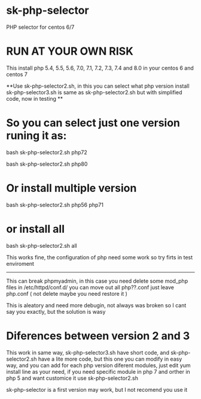# sk-php-selector
PHP selector for centos 6/7 

# RUN AT YOUR OWN RISK

This install php 5.4, 5.5, 5.6, 7.0, 7.1, 7.2, 7.3, 7.4 and 8.0 in your centos 6 and centos 7

**Use sk-php-selector2.sh, in this you can select what php version install
sk-php-selector3.sh is same as sk-php-selector2.sh but with simplified code, now in testing **

# So you can select just one version runing it as:

bash sk-php-selector2.sh php72

bash sk-php-selector2.sh php80

# Or install multiple version

bash sk-php-selector2.sh php56 php71

# or install all

bash sk-php-selector2.sh all

This works fine, the configuration of php need some work so try firts in test enviroment

------------

This can break phpmyadmin, in this case you need delete some mod_php files in /etc/httpd/conf.d/ you can move out all php??.conf just leave php.conf ( not delete maybe you need restore it )

This is aleatory and need more debugin, not always was broken so I cant say you exactly, but the solution is wasy

# Diferences between version 2 and 3

This work in same way, sk-php-selector3.sh have short code, and sk-php-selector2.sh have a lite more code, but this one  you can modify in easy way, and  you can add for each php version diferent modules, just edit yum install line as your need, if you need specific module in php 7 and orther in php 5 and want customice it use sk-php-selector2.sh

sk-php-selector is a first version may work, but I not recomend you use it
